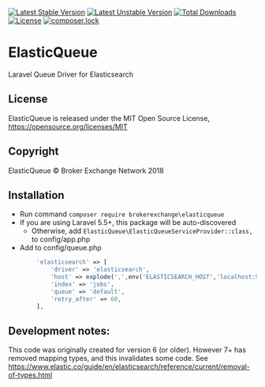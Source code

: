 [![Latest Stable Version](https://poser.pugx.org/brokerexchange/elasticqueue/v/stable)](https://packagist.org/packages/brokerexchange/elasticqueue)
[![Latest Unstable Version](https://poser.pugx.org/brokerexchange/elasticqueue/v/unstable)](https://packagist.org/packages/brokerexchange/elasticqueue)
[![Total Downloads](https://poser.pugx.org/brokerexchange/elasticqueue/downloads)](https://packagist.org/packages/brokerexchange/elasticqueue)
[![License](https://poser.pugx.org/brokerexchange/elasticqueue/license)](https://packagist.org/packages/brokerexchange/elasticqueue)
[![composer.lock](https://poser.pugx.org/brokerexchange/elasticqueue/composerlock)](https://packagist.org/packages/brokerexchange/elasticqueue)

# ElasticQueue
Laravel Queue Driver for Elasticsearch 

## License
ElasticQueue is released under the MIT Open Source License, <https://opensource.org/licenses/MIT>

## Copyright
ElasticQueue &copy; Broker Exchange Network 2018

## Installation
 * Run command `composer require brokerexchange\elasticqueue`
 * If you are using Laravel 5.5+, this package will be auto-discovered
    * Otherwise, add `ElasticQueue\ElasticQueueServiceProvider::class,` to config/app.php
 * Add to config/queue.php 

```php
        'elasticsearch' => [
            'driver' => 'elasticsearch',
            'host' => explode(',',env('ELASTICSEARCH_HOST','localhost:9200')),
            'index' => 'jobs',
            'queue' => 'default',
            'retry_after' => 60,
        ],
```

## Development notes:
This code was originally created for version 6 (or older). However 7+ has removed mapping types, and this invalidates some code.
See https://www.elastic.co/guide/en/elasticsearch/reference/current/removal-of-types.html

